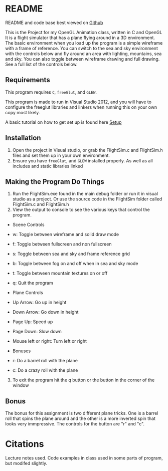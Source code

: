 README
======

README and code base best viewed on [Github](https://github.com/mikenorthorp/Flight_Sim_Open_GL)

This is the Project for my OpenGL Animation class, written in C and OpenGL
It is a flight simulator that has a plane flying around in a 3D environment. The basic environment when you load up the
program is a simple wireframe with a frame of reference. You can switch to the sea and sky environment with the controls
below and fly around an area with lighting, mountains, sea and sky. You can also toggle between wireframe drawing and full drawing.
See a full list of the controls below.

Requirements
------------

This program requires `C`, `freeGlut`, and `GLEW`.

This program is made to run in Visual Studio 2012, and you will have to configure the
freeglut libraries and linkers when running this on your own copy most likely.

A basic tutorial on how to get set up is found here [Setup](http://www.wyzant.com/resources/blogs/226103/opengl_freeglut_and_visual_studio_2012)

Installation
------------

1. Open the project in Visual studio, or grab the FlightSim.c and FlightSim.h files and set them up in
   your own environment.
2. Ensure you have `freeGlut`, and `GLEW` installed properly. As well as all includes and static libraries linked

Making the Program Do Things
----------------------------

1. Run the FlightSim.exe found in the main debug folder or run it in visual studio as a project. Or use the source code in the FlightSim
   folder called FlightSim.c and FlightSim.h
2. View the output to console to see the various keys that control the program.


- Scene Controls
- w: Toggle between wireframe and solid draw mode
- f: Toggle between fullscreen and non fullscreen
- s: Toggle between sea and sky and frame reference grid
- b: Toggle between fog on and off when in sea and sky mode
- t: Toggle between mountain textures on or off
- q: Quit the program


- Plane Controls
- Up Arrow: Go up in height
- Down Arrow: Go down in height
- Page Up: Speed up
- Page Down: Slow down
- Mouse left or right: Turn left or right


- Bonuses
- r: Do a barrel roll with the plane
- c: Do a crazy roll with the plane

3. To exit the program hit the q button or the button in the corner of the window

Bonus
-----

The bonus for this assignment is two different plane tricks. One is a barrel roll that spins the plane around and the other
is a more inverted spin that looks very immpressive. The controls for the button are "r" and "c".


Citations
=========
Lecture notes used. Code examples in class used in some parts of program, but modifed slightly.



